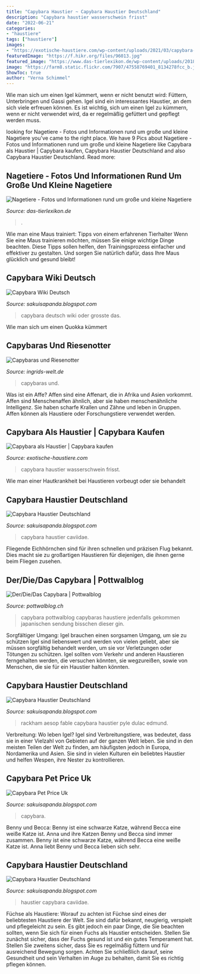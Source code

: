```yaml
---
title: "Capybara Haustier ~ Capybara Haustier Deutschland"
description: "Capybara haustier wasserschwein frisst"
date: "2022-06-21"
categories:
- "haustiere"
tags: ["haustiere"]
images:
- "https://exotische-haustiere.com/wp-content/uploads/2021/03/capybara-Futter-e1616925152388-1536x672.jpg"
featuredImage: "https://f.hikr.org/files/96013.jpg"
featured_image: "https://www.das-tierlexikon.de/wp-content/uploads/2018/08/junge-farbmaus.jpg"
image: "https://farm8.static.flickr.com/7907/47558769401_8134278fcc_b.jpg"
ShowToc: true
author: "Verna Schimmel"
---
```



Wie man sich um einen Igel kümmert, wenn er nicht benutzt wird: Füttern, Unterbringen und Gassi gehen.
Igel sind ein interessantes Haustier, an dem sich viele erfreuen können. Es ist wichtig, sich um einen Igel zu kümmern, wenn er nicht verwendet wird, da er regelmäßig gefüttert und gepflegt werden muss.

	

		
looking for Nagetiere - Fotos und Informationen rund um große und kleine Nagetiere you've came to the right place. We have 9 Pics about Nagetiere - Fotos und Informationen rund um große und kleine Nagetiere like Capybara als Haustier | Capybara kaufen, Capybara Haustier Deutschland and also Capybara Haustier Deutschland. Read more:
		
    
## Nagetiere - Fotos Und Informationen Rund Um Große Und Kleine Nagetiere

<img loading=lazy src="https://www.das-tierlexikon.de/wp-content/uploads/2018/08/junge-farbmaus.jpg" onerror="this.onerror=null;this.src='https://tse2.mm.bing.net/th?id=OIP.Y97404Ht5EC5VoLg4Ce77wAAAA&amp;pid=15.1';" alt="Nagetiere - Fotos und Informationen rund um große und kleine Nagetiere">

_Source: das-tierlexikon.de_

>. 

	

Wie man eine Maus trainiert: Tipps von einem erfahrenen Tierhalter
Wenn Sie eine Maus trainieren möchten, müssen Sie einige wichtige Dinge beachten. Diese Tipps sollen helfen, den Trainingsprozess einfacher und effektiver zu gestalten. Und sorgen Sie natürlich dafür, dass Ihre Maus glücklich und gesund bleibt!

    
## Capybara Wiki Deutsch

<img loading=lazy src="https://f.hikr.org/files/96013.jpg" onerror="this.onerror=null;this.src='https://tse3.mm.bing.net/th?id=OIP.YqhHDJpmj3wEJkpI12DToAHaFj&amp;pid=15.1';" alt="Capybara Wiki Deutsch">

_Source: sakuisapanda.blogspot.com_

>capybara deutsch wiki oder grosste das. 

	

Wie man sich um einen Quokka kümmert

    
## Capybaras Und Riesenotter

<img loading=lazy src="https://www.ingrids-welt.de/reise/bra/galerien/capybara/images/Capybaras 34.jpg" onerror="this.onerror=null;this.src='https://tse3.mm.bing.net/th?id=OIP.rIxu0hhvMp4vCpWRilsTWQHaE8&amp;pid=15.1';" alt="Capybaras und Riesenotter">

_Source: ingrids-welt.de_

>capybaras und. 

	

Was ist ein Affe?
Affen sind eine Affenart, die in Afrika und Asien vorkommt. Affen sind Menschenaffen ähnlich, aber sie haben menschenähnliche Intelligenz. Sie haben scharfe Krallen und Zähne und leben in Gruppen. Affen können als Haustiere oder Forschungstiere verwendet werden.

    
## Capybara Als Haustier | Capybara Kaufen

<img loading=lazy src="https://exotische-haustiere.com/wp-content/uploads/2021/03/capybara-Futter-e1616925152388-1536x672.jpg" onerror="this.onerror=null;this.src='https://tse1.mm.bing.net/th?id=OIP.0yPWgVN8NxkdDjzC1WWYMwHaDP&amp;pid=15.1';" alt="Capybara als Haustier | Capybara kaufen">

_Source: exotische-haustiere.com_

>capybara haustier wasserschwein frisst. 

	

Wie man einer Hautkrankheit bei Haustieren vorbeugt oder sie behandelt

    
## Capybara Haustier Deutschland

<img loading=lazy src="https://farm8.static.flickr.com/7907/47558769401_8134278fcc_b.jpg" onerror="this.onerror=null;this.src='https://tse4.mm.bing.net/th?id=OIP.BSuBtN_L1EM9Lge7iUk5EgHaLG&amp;pid=15.1';" alt="Capybara Haustier Deutschland">

_Source: sakuisapanda.blogspot.com_

>capybara haustier caviidae. 

	

Fliegende Eichhörnchen sind für ihren schnellen und präzisen Flug bekannt. Dies macht sie zu großartigen Haustieren für diejenigen, die ihnen gerne beim Fliegen zusehen.

    
## Der/Die/Das Capybara | Pottwalblog

<img loading=lazy src="https://www.pottwalblog.ch/wp-content/upload/capybara_3-450x339.jpg" onerror="this.onerror=null;this.src='https://tse1.mm.bing.net/th?id=OIP.Qvfr0cDV_IIzsSTtufmSdgAAAA&amp;pid=15.1';" alt="Der/Die/Das Capybara | Pottwalblog">

_Source: pottwalblog.ch_

>capybara pottwalblog capybaras haustiere jedenfalls gekommen japanischen sendung bisschen dieser gin. 

	

Sorgfältiger Umgang: Igel brauchen einen sorgsamen Umgang, um sie zu schützen
Igel sind liebenswert und werden von vielen geliebt, aber sie müssen sorgfältig behandelt werden, um sie vor Verletzungen oder Tötungen zu schützen. Igel sollten vom Verkehr und anderen Haustieren ferngehalten werden, die versuchen könnten, sie wegzureißen, sowie von Menschen, die sie für ein Haustier halten könnten.

    
## Capybara Haustier Deutschland

<img loading=lazy src="https://i.etsystatic.com/8090525/r/il/c439e7/1606166944/il_570xN.1606166944_710i.jpg" onerror="this.onerror=null;this.src='https://tse4.mm.bing.net/th?id=OIP.7pMVKWiZGrJbCPoAU8q8lAHaKX&amp;pid=15.1';" alt="Capybara Haustier Deutschland">

_Source: sakuisapanda.blogspot.com_

>rackham aesop fable capybara haustier pyle dulac edmund. 

	

Verbreitung: Wo leben Igel?
Igel sind Verbreitungstiere, was bedeutet, dass sie in einer Vielzahl von Gebieten auf der ganzen Welt leben. Sie sind in den meisten Teilen der Welt zu finden, am häufigsten jedoch in Europa, Nordamerika und Asien. Sie sind in vielen Kulturen ein beliebtes Haustier und helfen Wespen, ihre Nester zu kontrollieren.

    
## Capybara Pet Price Uk

<img loading=lazy src="https://i.pinimg.com/originals/f0/f9/de/f0f9de86170c87ef0d03bea14bb54b3a.jpg" onerror="this.onerror=null;this.src='https://tse2.mm.bing.net/th?id=OIP.2PAxOfCwc4rJ761Sy4GinQHaFO&amp;pid=15.1';" alt="Capybara Pet Price Uk">

_Source: sakuisapanda.blogspot.com_

>capybara. 

	

Benny und Becca: Benny ist eine schwarze Katze, während Becca eine weiße Katze ist.
Anna und ihre Katzen Benny und Becca sind immer zusammen. Benny ist eine schwarze Katze, während Becca eine weiße Katze ist. Anna liebt Benny und Becca lieben sich sehr.

    
## Capybara Haustier Deutschland

<img loading=lazy src="https://farm5.static.flickr.com/4915/32995262678_620f354fda_b.jpg" onerror="this.onerror=null;this.src='https://tse1.mm.bing.net/th?id=OIP.OLswPKP-tL8MUIJObGlr7gHaE4&amp;pid=15.1';" alt="Capybara Haustier Deutschland">

_Source: sakuisapanda.blogspot.com_

>haustier capybara caviidae. 

	

Füchse als Haustiere: Worauf zu achten ist
Füchse sind eines der beliebtesten Haustiere der Welt. Sie sind dafür bekannt, neugierig, verspielt und pflegeleicht zu sein. Es gibt jedoch ein paar Dinge, die Sie beachten sollten, wenn Sie sich für einen Fuchs als Haustier entscheiden. Stellen Sie zunächst sicher, dass der Fuchs gesund ist und ein gutes Temperament hat. Stellen Sie zweitens sicher, dass Sie es regelmäßig füttern und für ausreichend Bewegung sorgen. Achten Sie schließlich darauf, seine Gesundheit und sein Verhalten im Auge zu behalten, damit Sie es richtig pflegen können.

